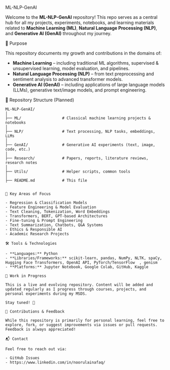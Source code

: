 ML-NLP-GenAI

Welcome to the **ML-NLP-GenAI** repository! This repo serves as a central hub for all my projects, experiments, notebooks, and learning materials related to **Machine Learning (ML)**, **Natural Language Processing (NLP)**, and **Generative AI (GenAI)** throughout my journey.

📌 Purpose

This repository documents my growth and contributions in the domains of:

- **Machine Learning** – including traditional ML algorithms, supervised & unsupervised learning, model evaluation, and pipelines.
- **Natural Language Processing (NLP)** – from text preprocessing and sentiment analysis to advanced transformer models.
- **Generative AI (GenAI)** – including applications of large language models (LLMs), generative text/image models, and prompt engineering.

📁 Repository Structure (Planned)

```
ML-NLP-GenAI/
│
├── ML/                  # Classical machine learning projects & notebooks
│
├── NLP/                 # Text processing, NLP tasks, embeddings, LLMs
│
├── GenAI/               # Generative AI experiments (text, image, code, etc.)
│
├── Research/            # Papers, reports, literature reviews, research notes
│
├── Utils/               # Helper scripts, common tools
│
├── README.md            # This file


🧠 Key Areas of Focus

- Regression & Classification Models  
- Feature Engineering & Model Evaluation  
- Text Cleaning, Tokenization, Word Embeddings  
- Transformers, BERT, GPT-based Architectures  
- Fine-tuning & Prompt Engineering  
- Text Summarization, Chatbots, Q&A Systems  
- Ethics & Responsible AI  
- Academic Research Projects

🛠️ Tools & Technologies

- **Languages:** Python  
- **Libraries/Frameworks:** scikit-learn, pandas, NumPy, NLTK, spaCy, Hugging Face Transformers, OpenAI API, PyTorch/TensorFlow  , genism
- **Platforms:** Jupyter Notebook, Google Colab, GitHub, Kaggle  

🚧 Work in Progress

This is a live and evolving repository. Content will be added and updated regularly as I progress through courses, projects, and personal experiments during my MSDS.

Stay tuned! 🚀

🤝 Contributions & Feedback

While this repository is primarily for personal learning, feel free to explore, fork, or suggest improvements via issues or pull requests. Feedback is always appreciated!

📬 Contact

Feel free to reach out via:

- GitHub Issues  
- https://www.linkedin.com/in/noorulainafaq/

